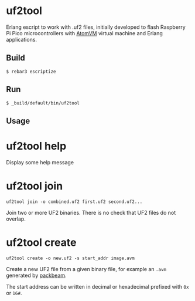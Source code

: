uf2tool
=====

Erlang escript to work with .uf2 files, initially developed to flash
Raspberry Pi Pico microcontrollers with [AtomVM](https://atomvm.net/) virtual
machine and Erlang applications.

Build
-----

    $ rebar3 escriptize

Run
---

    $ _build/default/bin/uf2tool

Usage
-----

# uf2tool help

Display some help message

# uf2tool join

```
uf2tool join -o combined.uf2 first.uf2 second.uf2...
```

Join two or more UF2 binaries. There is no check that UF2 files do not overlap.

# uf2tool create

```
uf2tool create -o new.uf2 -s start_addr image.avm
```

Create a new UF2 file from a given binary file, for example an `.avm` generated
by [packbeam](https://github.com/atomvm/atomvm_packbeam).

The start address can be written in decimal or hexadecimal prefixed with `0x`
or `16#`.
